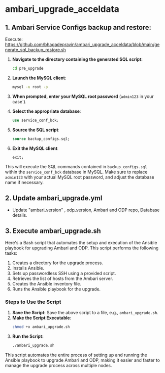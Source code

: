 # ambari_upgrade_acceldata


## 1. Ambari Service Configs backup and restore:

Execute:
https://github.com/bhagadepravin/ambari_upgrade_acceldata/blob/main/generate_sql_backup_restore.sh

1. **Navigate to the directory containing the generated SQL script**:
   ```bash
   cd pre_upgrade
   ```

2. **Launch the MySQL client**:
   ```bash
   mysql -u root -p
   ```

3. **When prompted, enter your MySQL root password** (`admin123` in your case`).

4. **Select the appropriate database**:
   ```sql
   use service_conf_bck;
   ```

5. **Source the SQL script**:
   ```sql
   source backup_configs.sql;
   ```

6. **Exit the MySQL client**:
   ```sql
   exit;
   ```

This will execute the SQL commands contained in `backup_configs.sql` within the `service_conf_bck` database in MySQL. Make sure to replace `admin123` with your actual MySQL root password, and adjust the database name if necessary.

## 2. Update ambari_upgrade.yml

 - Update "ambari_version" , odp_version, Ambari and ODP repo, Database details.

## 3. Execute ambari_upgrade.sh

Here's a Bash script that automates the setup and execution of the Ansible playbook for upgrading Ambari and ODP. This script performs the following tasks:

1. Creates a directory for the upgrade process.
2. Installs Ansible.
3. Sets up passwordless SSH using a provided script.
4. Retrieves the list of hosts from the Ambari server.
5. Creates the Ansible inventory file.
6. Runs the Ansible playbook for the upgrade.

### Steps to Use the Script

1. **Save the Script**: Save the above script to a file, e.g., `ambari_upgrade.sh`.
2. **Make the Script Executable**:
   ```sh
   chmod +x ambari_upgrade.sh
   ```
3. **Run the Script**:
   ```sh
   ./ambari_upgrade.sh
   ```

This script automates the entire process of setting up and running the Ansible playbook to upgrade Ambari and ODP, making it easier and faster to manage the upgrade process across multiple nodes.
